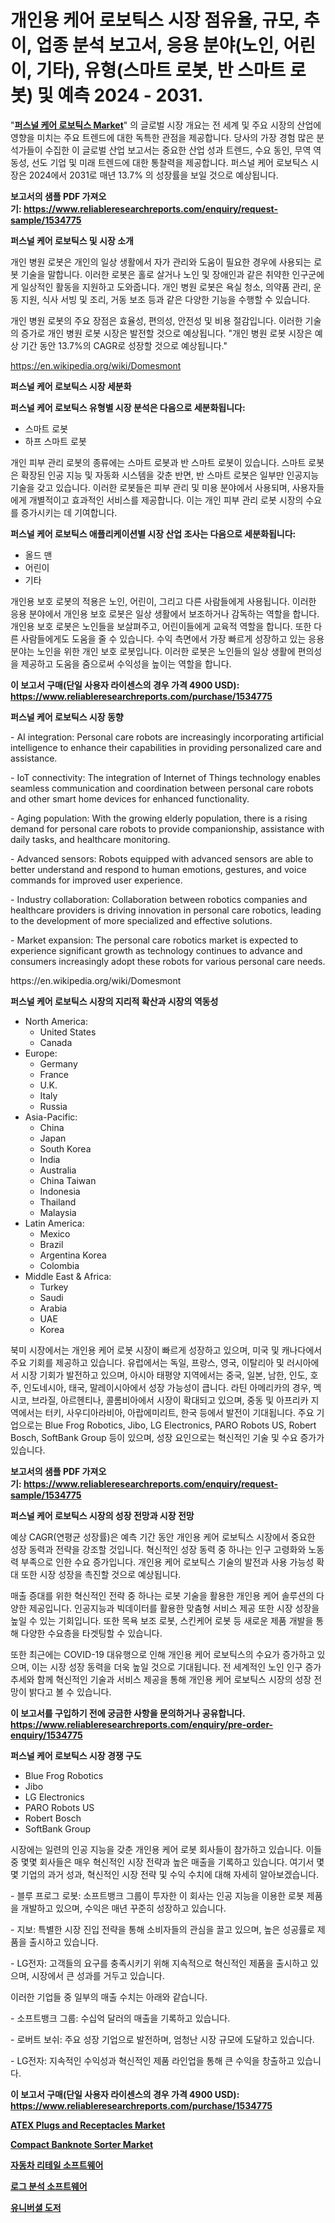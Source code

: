 <p><h1>개인용 케어 로보틱스 시장 점유율, 규모, 추이, 업종 분석 보고서, 응용 분야(노인, 어린이, 기타), 유형(스마트 로봇, 반 스마트 로봇) 및 예측 2024 - 2031.</h1></p><p>"<strong><a href="https://www.reliableresearchreports.com/personal-care-robotics-r1534775">퍼스널 케어 로보틱스 Market</a></strong>" 의 글로벌 시장 개요는 전 세계 및 주요 시장의 산업에 영향을 미치는 주요 트렌드에 대한 독특한 관점을 제공합니다. 당사의 가장 경험 많은 분석가들이 수집한 이 글로벌 산업 보고서는 중요한 산업 성과 트렌드, 수요 동인, 무역 역동성, 선도 기업 및 미래 트렌드에 대한 통찰력을 제공합니다. 퍼스널 케어 로보틱스 시장은 2024에서 2031로 매년 13.7% 의 성장률을 보일 것으로 예상됩니다.</p>
<p><strong>보고서의 샘플 PDF 가져오기:&nbsp;<a href="https://www.reliableresearchreports.com/enquiry/request-sample/1534775">https://www.reliableresearchreports.com/enquiry/request-sample/1534775</a></strong></p>
<p><strong>퍼스널 케어 로보틱스 및 시장 소개</strong></p>
<p><p>개인 병원 로봇은 개인의 일상 생활에서 자가 관리와 도움이 필요한 경우에 사용되는 로봇 기술을 말합니다. 이러한 로봇은 홀로 살거나 노인 및 장애인과 같은 취약한 인구군에게 일상적인 활동을 지원하고 도와줍니다. 개인 병원 로봇은 욕실 청소, 의약품 관리, 운동 지원, 식사 서빙 및 조리, 거동 보조 등과 같은 다양한 기능을 수행할 수 있습니다. </p><p>개인 병원 로봇의 주요 장점은 효율성, 편의성, 안전성 및 비용 절감입니다. 이러한 기술의 증가로 개인 병원 로봇 시장은 발전할 것으로 예상됩니다. "개인 병원 로봇 시장은 예상 기간 동안 13.7%의 CAGR로 성장할 것으로 예상됩니다."</p></p>
<p><a href="https://en.wikipedia.org/wiki/Domesmont">https://en.wikipedia.org/wiki/Domesmont</a></p>
<p><strong>퍼스널 케어 로보틱스 시장 세분화</strong></p>
<p><strong>퍼스널 케어 로보틱스 유형별 시장 분석은 다음으로 세분화됩니다:</strong></p>
<p><ul><li>스마트 로봇</li><li>하프 스마트 로봇</li></ul></p>
<p><p>개인 피부 관리 로봇의 종류에는 스마트 로봇과 반 스마트 로봇이 있습니다. 스마트 로봇은 확장된 인공 지능 및 자동화 시스템을 갖춘 반면, 반 스마트 로봇은 일부만 인공지능 기술을 갖고 있습니다. 이러한 로봇들은 피부 관리 및 미용 분야에서 사용되며, 사용자들에게 개별적이고 효과적인 서비스를 제공합니다. 이는 개인 피부 관리 로봇 시장의 수요를 증가시키는 데 기여합니다.</p></p>
<p><strong>퍼스널 케어 로보틱스 애플리케이션별 시장 산업 조사는 다음으로 세분화됩니다:</strong></p>
<p><ul><li>올드 맨</li><li>어린이</li><li>기타</li></ul></p>
<p><p>개인용 보호 로봇의 적용은 노인, 어린이, 그리고 다른 사람들에게 사용됩니다. 이러한 응용 분야에서 개인용 보호 로봇은 일상 생활에서 보조하거나 감독하는 역할을 합니다. 개인용 보호 로봇은 노인들을 보살펴주고, 어린이들에게 교육적 역할을 합니다. 또한 다른 사람들에게도 도움을 줄 수 있습니다. 수익 측면에서 가장 빠르게 성장하고 있는 응용 분야는 노인을 위한 개인 보호 로봇입니다. 이러한 로봇은 노인들의 일상 생활에 편의성을 제공하고 도움을 줌으로써 수익성을 높이는 역할을 합니다.</p></p>
<p><strong>이 보고서 구매(단일 사용자 라이센스의 경우 가격 4900 USD): <a href="https://www.reliableresearchreports.com/purchase/1534775">https://www.reliableresearchreports.com/purchase/1534775</a></strong></p>
<p><strong>퍼스널 케어 로보틱스 시장 동향</strong></p>
<p><p>- AI integration: Personal care robots are increasingly incorporating artificial intelligence to enhance their capabilities in providing personalized care and assistance.</p><p>- IoT connectivity: The integration of Internet of Things technology enables seamless communication and coordination between personal care robots and other smart home devices for enhanced functionality.</p><p>- Aging population: With the growing elderly population, there is a rising demand for personal care robots to provide companionship, assistance with daily tasks, and healthcare monitoring.</p><p>- Advanced sensors: Robots equipped with advanced sensors are able to better understand and respond to human emotions, gestures, and voice commands for improved user experience.</p><p>- Industry collaboration: Collaboration between robotics companies and healthcare providers is driving innovation in personal care robotics, leading to the development of more specialized and effective solutions.</p><p>- Market expansion: The personal care robotics market is expected to experience significant growth as technology continues to advance and consumers increasingly adopt these robots for various personal care needs.</p></p>
<p>https://en.wikipedia.org/wiki/Domesmont</p>
<p><strong>퍼스널 케어 로보틱스 시장의 지리적 확산과 시장의 역동성</strong></p>
<p><ul>
    <li>
        North America:
        <ul>
            <li>United States</li>
            <li>Canada</li>
        </ul>
    </li>
    <li>
        Europe:
        <ul>
            <li>Germany</li>
            <li>France</li>
            <li>U.K.</li>
            <li>Italy</li>
            <li>Russia</li>
        </ul>
    </li>
    <li>
        Asia-Pacific:
        <ul>
            <li>China</li>
            <li>Japan</li>
            <li>South Korea</li>
            <li>India</li>
            <li>Australia</li>
            <li>China Taiwan</li>
            <li>Indonesia</li>
            <li>Thailand</li>
            <li>Malaysia</li>
        </ul>
    </li>
    <li>
        Latin America:
        <ul>
            <li>Mexico</li>
            <li>Brazil</li>
            <li>Argentina Korea</li>
            <li>Colombia</li>
        </ul>
    </li>
    <li>
        Middle East & Africa:
        <ul>
            <li>Turkey</li>
            <li>Saudi</li>
            <li>Arabia</li>
            <li>UAE</li>
            <li>Korea</li>
        </ul>
    </li>
    </ul></p>
<p><p>북미 시장에서는 개인용 케어 로봇 시장이 빠르게 성장하고 있으며, 미국 및 캐나다에서 주요 기회를 제공하고 있습니다. 유럽에서는 독일, 프랑스, 영국, 이탈리아 및 러시아에서 시장 기회가 발전하고 있으며, 아시아 태평양 지역에서는 중국, 일본, 남한, 인도, 호주, 인도네시아, 태국, 말레이시아에서 성장 가능성이 큽니다. 라틴 아메리카의 경우, 멕시코, 브라질, 아르헨티나, 콜롬비아에서 시장이 확대되고 있으며, 중동 및 아프리카 지역에서는 터키, 사우디아라비아, 아랍에미리트, 한국 등에서 발전이 기대됩니다. 주요 기업으로는 Blue Frog Robotics, Jibo, LG Electronics, PARO Robots US, Robert Bosch, SoftBank Group 등이 있으며, 성장 요인으로는 혁신적인 기술 및 수요 증가가 있습니다.</p></p>
<p><strong>보고서의 샘플 PDF 가져오기:&nbsp;<a href="https://www.reliableresearchreports.com/enquiry/request-sample/1534775">https://www.reliableresearchreports.com/enquiry/request-sample/1534775</a></strong></p>
<p><strong>퍼스널 케어 로보틱스 시장의 성장 전망과 시장 전망</strong></p>
<p><p>예상 CAGR(연평균 성장률)은 예측 기간 동안 개인용 케어 로보틱스 시장에서 중요한 성장 동력과 전략을 강조할 것입니다. 혁신적인 성장 동력 중 하나는 인구 고령화와 노동력 부족으로 인한 수요 증가입니다. 개인용 케어 로보틱스 기술의 발전과 사용 가능성 확대 또한 시장 성장을 촉진할 것으로 예상됩니다.</p><p>매출 증대를 위한 혁신적인 전략 중 하나는 로봇 기술을 활용한 개인용 케어 솔루션의 다양한 제공입니다. 인공지능과 빅데이터를 활용한 맞춤형 서비스 제공 또한 시장 성장을 높일 수 있는 기회입니다. 또한 목욕 보조 로봇, 스킨케어 로봇 등 새로운 제품 개발을 통해 다양한 수요층을 타겟팅할 수 있습니다.</p><p>또한 최근에는 COVID-19 대유행으로 인해 개인용 케어 로보틱스의 수요가 증가하고 있으며, 이는 시장 성장 동력을 더욱 높일 것으로 기대됩니다. 전 세계적인 노인 인구 증가 추세와 함께 혁신적인 기술과 서비스 제공을 통해 개인용 케어 로보틱스 시장의 성장 전망이 밝다고 볼 수 있습니다.</p></p>
<p><strong>이 보고서를 구입하기 전에 궁금한 사항을 문의하거나 공유합니다. <a href="https://www.reliableresearchreports.com/enquiry/pre-order-enquiry/1534775">https://www.reliableresearchreports.com/enquiry/pre-order-enquiry/1534775</a></strong></p>
<p><strong>퍼스널 케어 로보틱스 시장 경쟁 구도</strong></p>
<p><ul><li>Blue Frog Robotics</li><li>Jibo</li><li>LG Electronics</li><li>PARO Robots US</li><li>Robert Bosch</li><li>SoftBank Group</li></ul></p>
<p><p>시장에는 일련의 인공 지능을 갖춘 개인용 케어 로봇 회사들이 참가하고 있습니다. 이들 중 몇몇 회사들은 매우 혁신적인 시장 전략과 높은 매출을 기록하고 있습니다. 여기서 몇몇 기업의 과거 성과, 혁신적인 시장 전략 및 수익 수치에 대해 자세히 알아보겠습니다.</p><p>- 블루 프로그 로봇: 소프트뱅크 그룹이 투자한 이 회사는 인공 지능을 이용한 로봇 제품을 개발하고 있으며, 수익은 매년 꾸준히 성장하고 있습니다.</p><p>- 지보: 특별한 시장 진입 전략을 통해 소비자들의 관심을 끌고 있으며, 높은 성공률로 제품을 출시하고 있습니다.</p><p>- LG전자: 고객들의 요구를 충족시키기 위해 지속적으로 혁신적인 제품을 출시하고 있으며, 시장에서 큰 성과를 거두고 있습니다.</p><p>이러한 기업들 중 일부의 매출 수치는 아래와 같습니다.</p><p>- 소프트뱅크 그룹: 수십억 달러의 매출을 기록하고 있습니다.</p><p>- 로버트 보쉬: 주요 성장 기업으로 발전하며, 엄청난 시장 규모에 도달하고 있습니다.</p><p>- LG전자: 지속적인 수익성과 혁신적인 제품 라인업을 통해 큰 수익을 창출하고 있습니다.</p></p>
<p><strong>이 보고서 구매(단일 사용자 라이센스의 경우 가격 4900 USD): <a href="https://www.reliableresearchreports.com/purchase/1534775">https://www.reliableresearchreports.com/purchase/1534775</a></strong></p>
<p><strong><p><a href="https://medium.com/@liam.mcgrath5645/global-atex-plugs-and-receptacles-market-trends-insights-into-growth-opportunities-and-challenges-62de4f02d1e6">ATEX Plugs and Receptacles Market</a></p><p><a href="https://medium.com/@liam.mcgrath5645/compact-banknote-sorter-market-overview-global-market-trends-and-future-prospects-from-2024-to-36cf95822c68">Compact Banknote Sorter Market</a></p><p><a href="https://medium.com/@czbtzkwc9/%EC%9E%90%EB%8F%99%EC%B0%A8-%EC%86%8C%EB%A7%A4-%EC%86%8C%ED%94%84%ED%8A%B8%EC%9B%A8%EC%96%B4-%EC%8B%9C%EC%9E%A5-%EA%B7%9C%EB%AA%A8-%EB%B0%8F-%EC%A0%90%EC%9C%A0%EC%9C%A8-%EB%B6%84%EC%84%9D-%EC%84%B1%EC%9E%A5-%ED%8A%B8%EB%A0%8C%EB%93%9C-%EB%B0%8F-%EC%98%88%EC%B8%A1-2024-2031-420f25acd311">자동차 리테일 소프트웨어</a></p><p><a href="https://medium.com/@derrickmafrks96745/%EB%A1%9C%EA%B7%B8-%EB%B6%84%EC%84%9D-%EC%86%8C%ED%94%84%ED%8A%B8%EC%9B%A8%EC%96%B4-%EC%8B%9C%EC%9E%A5-%EC%A0%90%EC%9C%A0%EC%9C%A8-%EB%B0%8F-%EC%8B%9C%EC%9E%A5-%EB%B6%84%EC%84%9D-%EC%84%B1%EC%9E%A5-%ED%8A%B8%EB%A0%8C%EB%93%9C-%EB%B0%8F-2024%EB%85%84-2031%EB%85%84-%EA%B8%B0%EA%B0%84%EC%97%90-%EB%8C%80%ED%95%9C-%EC%98%88%EC%B8%A1-22805f934eb1">로그 분석 소프트웨어</a></p><p><a href="https://github.com/sougarounis/Market-Research-Report-List-5/blob/main/277328894872.md">유니버셜 도저</a></p></strong></p>
<p></p>
